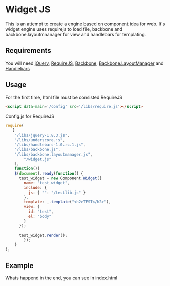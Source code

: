 Widget JS
=========

This is an attempt to create a engine based on component idea for web.
It's widget engine uses requirejs to load file, backbone and 
backbone.layoutmnanager for view and handlebars for templating.  

## Requirements ##

You will need [jQuery](), [RequireJS](), [Backbone](), [Backbone.LayoutManager]()
and [Handlebars]()

## Usage ##

For the first time, html file must be consisted RequireJS
```html
<script data-main='/config' src='/libs/require.js'></script>
```

Config.js for RequireJS
```javascript
require(
   [
    "/libs/jquery-1.8.3.js",
    "/libs/underscore.js",
    "/libs/handlebars-1.0.rc.1.js",
    "/libs/backbone.js",
    "/libs/backbone.layoutmanager.js",
		"/widget.js"
	],
	function(){
    $(document).ready(function() {
      test_widget = new Component.Widget({
        name: "test_widget",
        include: {
          js: { "": "/testlib.js" }
        },
        template: _.template("<h2>TEST</h2>"),
        view: {
          id: "test",
          el: "body"
        }
      });

      test_widget.render();
		});
	}
);
```

## Example ##

Whats happend in the end, you can see in index.html 

